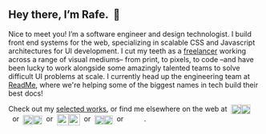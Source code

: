 ## Hey there, I’m Rafe.  👋 <!--[<img align=right width=80 src=https://user-images.githubusercontent.com/886627/164987222-52584aa2-1337-4cc7-9bbb-9d549d4b21cb.png#gh-light-mode-only>][img#light][<img align=right width=89 src=https://user-images.githubusercontent.com/886627/164987711-f0248670-d747-4e79-b5f5-ec60369c1a4d.png#gh-dark-mode-only></a>][img#dark]-->

Nice to meet you! I’m a software engineer and design technologist. I build front end systems for the web, specializing in scalable CSS and Javascript architectures for UI development. I cut my teeth as a [freelancer][rgd2] working across a range of visual mediums– from print, to pixels, to code –and have been lucky to work alongside some amazingly talented teams to solve difficult UI problems at scale. I currently head up the engineering team at [ReadMe][ReadMe], where we're helping some of the biggest names in tech build their best docs!

Check out my [selected works][works], or find me elsewhere on the web at  [<img height=19 align=center src=https://user-images.githubusercontent.com/886627/164987222-52584aa2-1337-4cc7-9bbb-9d549d4b21cb.png#gh-light-mode-only>][rgd2][<img  height=19 align=center src=https://user-images.githubusercontent.com/886627/164987711-f0248670-d747-4e79-b5f5-ec60369c1a4d.png#gh-dark-mode-only>][rgd2#dark]  or  [<img height=20 align=center src=https://user-images.githubusercontent.com/886627/164986811-18c81cf0-a30a-43c0-b08b-376667687dcb.png#gh-light-mode-only>][twitter][<img  height=18 align=center src=https://user-images.githubusercontent.com/886627/164987775-d3870d9d-6bf0-419e-80c4-36870df40cb3.png#gh-dark-mode-only>][twitter#dark]  or  [<img height=23 align=center src=https://user-images.githubusercontent.com/886627/164986302-8fe984a8-21e0-470f-8ba0-961f1e6ff131.png#gh-light-mode-only>][github][<img  height=23 align=center src=https://user-images.githubusercontent.com/886627/164988104-05f03ea4-2dbb-4585-b425-1dfe568e31a3.png#gh-dark-mode-only>][github#dark]  or  [<img height=18 align=center src=https://user-images.githubusercontent.com/886627/164986420-b4814e2b-18d2-4fc1-bbc3-7f2d42e446c6.png#gh-light-mode-only>][dribbble][<img  height=18 align=center src=https://user-images.githubusercontent.com/886627/164987833-a6354a13-7b57-425d-95e8-689c47b92a39.png#gh-dark-mode-only>][dribbble#dark]  or  [<img height=16.5 align=center src=https://user-images.githubusercontent.com/886627/164986481-81020955-e647-4669-abb0-0f860dd2d89e.png#gh-light-mode-only>][linkedin][<img  height=16.5 align=center src=https://user-images.githubusercontent.com/886627/164987848-078ea6ca-57c3-47ff-b677-952e81742ab6.png#gh-dark-mode-only>][linkedin#dark].




[readme]: https://readme.io "ReadMe • A better docs experience for developers"
[works]: http://www.rgd2.co/where "RGD2 Studios • Selected Works"
[rgd2]: https://www.rgd2.co#gh-light-mode-only "RGD2 Studios"
[rgd2#dark]: https://www.rgd2.co#gh-dark-mode-only "RGD2 Studios"
[github]: https://github.com/rafegoldberg#gh-light-mode-only "Rafe’s GitHub Profile"
[github#dark]: https://github.com/rafegoldberg#gh-dark-mode-only "Rafe’s GitHub Profile"
[dribbble]: https://dribbble.com/rgd2#gh-light-mode-only "Rafe’s Dribbble Profile"
[dribbble#dark]: https://dribbble.com/rgd2#gh-dark-mode-only "Rafe’s Dribbble Profile"
[linkedin]: https://www.linkedin.com/in/rafegoldberg#gh-light-mode-only "Rafe’s LinkedIn Profile"
[linkedin#dark]: https://www.linkedin.com/in/rafegoldberg#gh-dark-mode-only "Rafe’s LinkedIn Profile"
[twitter]: https://twitter.com/rafegoldberg#gh-light-mode-only "Rafe’s Twitter Profile"
[twitter#dark]: https://twitter.com/rafegoldberg#gh-dark-mode-only "Rafe’s Twitter Profile"
[img#light]: https://www.rgd2.co#gh-light-mode-only
[img#dark]: https://www.rgd2.co#gh-dark-mode-only
